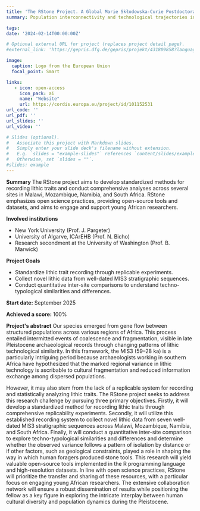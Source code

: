 ```yaml
---
title: 'The RStone Project. A Global Marie Skłodowska-Curie Postdoctoral Fellowship'
summary: Population interconnectivity and technological trajectories in southern Africa during the MIS3 through replicable lithic analysis

tags:
date: '2024-02-14T00:00:00Z'

# Optional external URL for project (replaces project detail page).
#external_link: 'https://gepris.dfg.de/gepris/projekt/431809858?language=en'

image:
  caption: Logo from the European Union
  focal_point: Smart

links:
   - icon: open-access
     icon_pack: ai
     name: "Website"
     url: https://cordis.europa.eu/project/id/101152531
url_code: ''
url_pdf: ''
url_slides: ''
url_video: ''

# Slides (optional).
#   Associate this project with Markdown slides.
#   Simply enter your slide deck's filename without extension.
#   E.g. `slides = "example-slides"` references `content/slides/example-slides.md`.
#   Otherwise, set `slides = ""`.
#slides: example
---
```


**Summary**
The RStone project aims to develop standardized methods for recording lithic traits and conduct comprehensive analyses across several sites in Malawi, Mozambique, Namibia, and South Africa. RStone emphasizes open science practices, providing open-source tools and datasets, and aims to engage and support young African researchers.

**Involved institutions**
- New York University (Prof. J. Pargeter)
- University of Algarve, ICArEHB (Prof. N. Bicho)
- Research secondment at the University of Washington (Prof. B. Marwick)

**Project Goals**
- Standardize lithic trait recording through replicable experiments.
- Collect novel lithic data from well-dated MIS3 stratigraphic sequences.
- Conduct quantitative inter-site comparisons to understand techno-typological similarities and differences.

**Start date:** September 2025

**Achieved a score:** 100%

**Project's abstract**
Our species emerged from gene flow between structured populations across various regions of Africa. This process entailed intermitted events of
coalescence and fragmentation, visible in late Pleistocene archaeological records through changing patterns of lithic technological similarity. In this framework, the MIS3 (59–28 ka) is a particularly intriguing period because archaeologists working in southern Africa have hypothesized that the marked regional variance in lithic technology is ascribable to cultural fragmentation and reduced information exchange among dispersed populations.

However, it may also stem from the lack of a replicable system for recording and statistically analyzing lithic traits. The RStone project seeks to address this research challenge by pursuing three primary objectives. Firstly, it will develop a standardized method for recording lithic traits through comprehensive replicability experiments. Secondly, it will utilize this established recording system to collect novel lithic data from seven well-dated MIS3 stratigraphic sequences across Malawi, Mozambique, Namibia, and South Africa. Finally, it will conduct a quantitative inter-site comparison to explore techno-typological similarities and differences and determine whether the observed variance follows a pattern of isolation by distance or if other factors, such as geological constraints, played a role in shaping the way in which human foragers produced stone tools. This research will yield valuable open-source tools implemented in the R programming language and high-resolution datasets. In line with open science practices, RStone will prioritize the transfer and sharing of these resources, with a particular focus on engaging young African researchers. The extensive collaboration network will ensure a robust dissemination of results while positioning the fellow as a key figure in exploring the intricate interplay between human cultural diversity and population dynamics during the Pleistocene.

